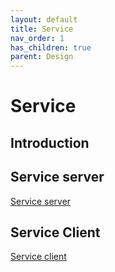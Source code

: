 ```yaml
---
layout: default
title: Service
nav_order: 1
has_children: true
parent: Design
---
```


# Service


## Introduction

## Service server
[Service server](service_server.md)

## Service Client
[Service client](service_client.md)